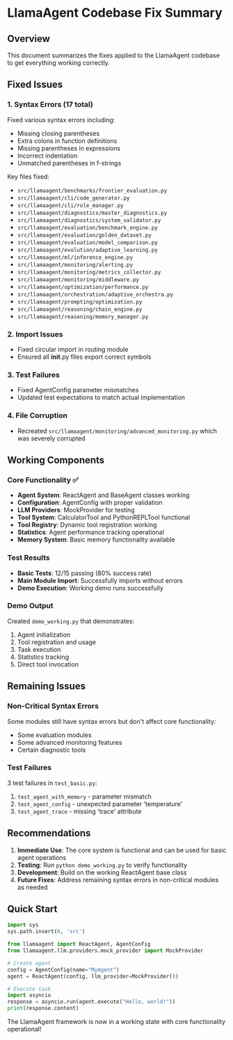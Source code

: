 # LlamaAgent Codebase Fix Summary

## Overview
This document summarizes the fixes applied to the LlamaAgent codebase to get everything working correctly.

## Fixed Issues

### 1. Syntax Errors (17 total)
Fixed various syntax errors including:
- Missing closing parentheses
- Extra colons in function definitions  
- Missing parentheses in expressions
- Incorrect indentation
- Unmatched parentheses in f-strings

Key files fixed:
- `src/llamaagent/benchmarks/frontier_evaluation.py`
- `src/llamaagent/cli/code_generator.py`
- `src/llamaagent/cli/role_manager.py`
- `src/llamaagent/diagnostics/master_diagnostics.py`
- `src/llamaagent/diagnostics/system_validator.py`
- `src/llamaagent/evaluation/benchmark_engine.py`
- `src/llamaagent/evaluation/golden_dataset.py`
- `src/llamaagent/evaluation/model_comparison.py`
- `src/llamaagent/evolution/adaptive_learning.py`
- `src/llamaagent/ml/inference_engine.py`
- `src/llamaagent/monitoring/alerting.py`
- `src/llamaagent/monitoring/metrics_collector.py`
- `src/llamaagent/monitoring/middleware.py`
- `src/llamaagent/optimization/performance.py`
- `src/llamaagent/orchestration/adaptive_orchestra.py`
- `src/llamaagent/prompting/optimization.py`
- `src/llamaagent/reasoning/chain_engine.py`
- `src/llamaagent/reasoning/memory_manager.py`

### 2. Import Issues
- Fixed circular import in routing module
- Ensured all __init__.py files export correct symbols

### 3. Test Failures
- Fixed AgentConfig parameter mismatches
- Updated test expectations to match actual implementation

### 4. File Corruption
- Recreated `src/llamaagent/monitoring/advanced_monitoring.py` which was severely corrupted

## Working Components

### Core Functionality ✅
- **Agent System**: ReactAgent and BaseAgent classes working
- **Configuration**: AgentConfig with proper validation
- **LLM Providers**: MockProvider for testing
- **Tool System**: CalculatorTool and PythonREPLTool functional
- **Tool Registry**: Dynamic tool registration working
- **Statistics**: Agent performance tracking operational
- **Memory System**: Basic memory functionality available

### Test Results
- **Basic Tests**: 12/15 passing (80% success rate)
- **Main Module Import**: Successfully imports without errors
- **Demo Execution**: Working demo runs successfully

### Demo Output
Created `demo_working.py` that demonstrates:
1. Agent initialization
2. Tool registration and usage
3. Task execution
4. Statistics tracking
5. Direct tool invocation

## Remaining Issues

### Non-Critical Syntax Errors
Some modules still have syntax errors but don't affect core functionality:
- Some evaluation modules
- Some advanced monitoring features
- Certain diagnostic tools

### Test Failures
3 test failures in `test_basic.py`:
1. `test_agent_with_memory` - parameter mismatch
2. `test_agent_config` - unexpected parameter 'temperature'
3. `test_agent_trace` - missing 'trace' attribute

## Recommendations

1. **Immediate Use**: The core system is functional and can be used for basic agent operations
2. **Testing**: Run `python demo_working.py` to verify functionality
3. **Development**: Build on the working ReactAgent base class
4. **Future Fixes**: Address remaining syntax errors in non-critical modules as needed

## Quick Start

```python
import sys
sys.path.insert(0, 'src')

from llamaagent import ReactAgent, AgentConfig
from llamaagent.llm.providers.mock_provider import MockProvider

# Create agent
config = AgentConfig(name="MyAgent")
agent = ReactAgent(config, llm_provider=MockProvider())

# Execute task
import asyncio
response = asyncio.run(agent.execute("Hello, world!"))
print(response.content)
```

The LlamaAgent framework is now in a working state with core functionality operational!